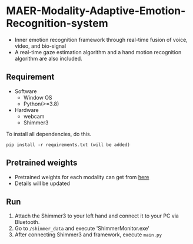 # MAER-Modality-Adaptive-Emotion-Recognition-system
- Inner emotion recognition framework through real-time fusion of voice, video, and bio-signal
- A real-time gaze estimation algorithm and a hand motion recognition algorithm are also included.

## Requirement
* Software
  - Window OS
  - Python(>=3.8)
* Hardware
  - webcam
  - Shimmer3

To install all dependencies, do this.
```
pip install -r requirements.txt (will be added)
```

## Pretrained weights
- Pretrained weights for each modality can get from [here](https://drive.google.com/drive/u/0/folders/1mz9mqqq8DkHD-4z6dDit20mGg_nmAXYy)
- Details will be updated

## Run
1. Attach the Shimmer3 to your left hand and connect it to your PC via Bluetooth.
2. Go to `/shimmer_data` and execute 'ShimmerMonitor.exe'
3. After connecting Shimmer3 and framework, execute `main.py`
